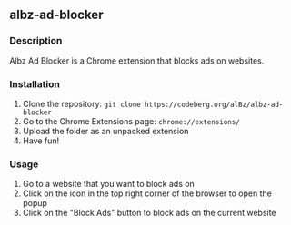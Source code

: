 ## albz-ad-blocker

### Description
Albz Ad Blocker is a Chrome extension that blocks ads on websites.
### Installation
1. Clone the repository: `git clone https://codeberg.org/alBz/albz-ad-blocker`
2. Go to the Chrome Extensions page: `chrome://extensions/`
3. Upload the folder as an unpacked extension
4. Have fun!

### Usage
1. Go to a website that you want to block ads on
2. Click on the icon in the top right corner of the browser to open the popup
3. Click on the "Block Ads" button to block ads on the current website
